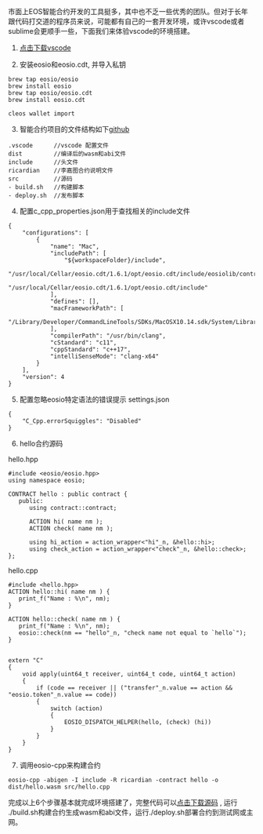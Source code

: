 市面上EOS智能合约开发的工具挺多，其中也不乏一些优秀的团队。但对于长年跟代码打交道的程序员来说，可能都有自己的一套开发环境，或许vscode或者sublime会更顺手一些，下面我们来体验vscode的环境搭建。

1. [点击下载vscode](https://code.visualstudio.com/Download "vscode")  

2. 安装eosio和eosio.cdt, 并导入私钥
```
brew tap eosio/eosio
brew install eosio
brew tap eosio/eosio.cdt
brew install eosio.cdt

cleos wallet import
```

3. 智能合约项目的文件结构如下[github](https://github.com/blockdogcom/eos-contract-template "github")  
```
.vscode      //vscode 配置文件
dist         //编译后的wasm和abi文件
include      //头文件
ricardian    //李嘉图合约说明文件
src          //源码
- build.sh   //构建脚本
- deploy.sh  //发布脚本
```

4. 配置c_cpp_properties.json用于查找相关的include文件
```
{
    "configurations": [
        {
            "name": "Mac",
            "includePath": [
                "${workspaceFolder}/include",
                "/usr/local/Cellar/eosio.cdt/1.6.1/opt/eosio.cdt/include/eosiolib/contracts/**",
                "/usr/local/Cellar/eosio.cdt/1.6.1/opt/eosio.cdt/include"
            ],
            "defines": [],
            "macFrameworkPath": [
                "/Library/Developer/CommandLineTools/SDKs/MacOSX10.14.sdk/System/Library/Frameworks"
            ],
            "compilerPath": "/usr/bin/clang",
            "cStandard": "c11",
            "cppStandard": "c++17",
            "intelliSenseMode": "clang-x64"
        }
    ],
    "version": 4
}
```

5. 配置忽略eosio特定语法的错误提示 settings.json
```
{
    "C_Cpp.errorSquiggles": "Disabled"
}
```

6. hello合约源码

hello.hpp
```
#include <eosio/eosio.hpp>
using namespace eosio;

CONTRACT hello : public contract {
   public:
      using contract::contract;

      ACTION hi( name nm );
      ACTION check( name nm );

      using hi_action = action_wrapper<"hi"_n, &hello::hi>;
      using check_action = action_wrapper<"check"_n, &hello::check>;
};

```

hello.cpp
```
#include <hello.hpp>
ACTION hello::hi( name nm ) {
   print_f("Name : %\n", nm);
}

ACTION hello::check( name nm ) {
   print_f("Name : %\n", nm);
   eosio::check(nm == "hello"_n, "check name not equal to `hello`");
}


extern "C"
{
    void apply(uint64_t receiver, uint64_t code, uint64_t action)
    {
        if (code == receiver || ("transfer"_n.value == action && "eosio.token"_n.value == code))
        {
            switch (action)
            {
                EOSIO_DISPATCH_HELPER(hello, (check) (hi))
            }
        }
    }
}
```

7. 调用eosio-cpp来构建合约
```
eosio-cpp -abigen -I include -R ricardian -contract hello -o dist/hello.wasm src/hello.cpp
```


完成以上6个步骤基本就完成环境搭建了，完整代码可以[点击下载源码](https://github.com/blockdogcom/eos-contract-template "github") ,
运行 ./build.sh构建合约生成wasm和abi文件，运行./deploy.sh部署合约到测试网或主网。
